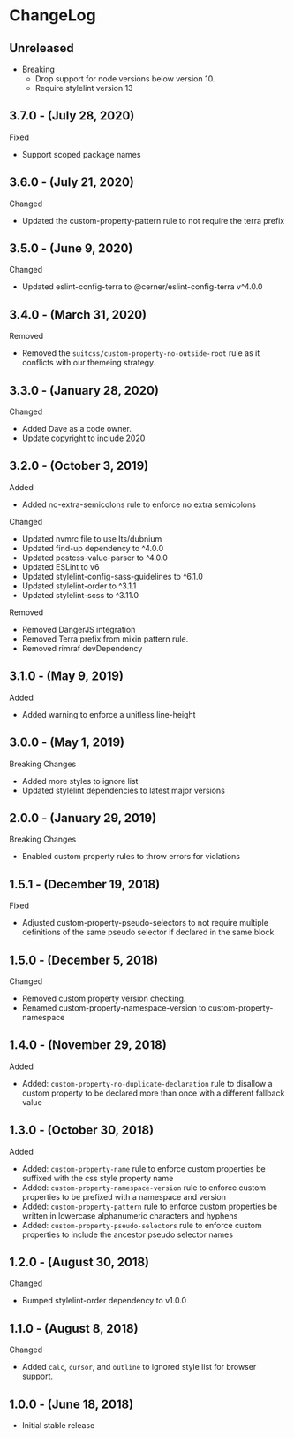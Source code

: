 # ChangeLog

## Unreleased

* Breaking
  * Drop support for node versions below version 10.
  * Require stylelint version 13

## 3.7.0 - (July 28, 2020)

Fixed

* Support scoped package names

## 3.6.0 - (July 21, 2020)

Changed

* Updated the custom-property-pattern rule to not require the terra prefix

## 3.5.0 - (June 9, 2020)

Changed

* Updated eslint-config-terra to @cerner/eslint-config-terra v^4.0.0

## 3.4.0 - (March 31, 2020)

Removed

* Removed the `suitcss/custom-property-no-outside-root` rule as it conflicts with our themeing strategy.

## 3.3.0 - (January 28, 2020)

Changed

* Added Dave as a code owner.
* Update copyright to include 2020

## 3.2.0 - (October 3, 2019)

Added

* Added no-extra-semicolons rule to enforce no extra semicolons

Changed

* Updated nvmrc file to use lts/dubnium
* Updated find-up dependency to ^4.0.0
* Updated postcss-value-parser to ^4.0.0
* Updated ESLint to v6
* Updated stylelint-config-sass-guidelines to ^6.1.0
* Updated stylelint-order to ^3.1.1
* Updated stylelint-scss to ^3.11.0

Removed

* Removed DangerJS integration
* Removed Terra prefix from mixin pattern rule.
* Removed rimraf devDependency

## 3.1.0 - (May 9, 2019)

Added

* Added warning to enforce a unitless line-height

## 3.0.0 - (May 1, 2019)

Breaking Changes

* Added more styles to ignore list
* Updated stylelint dependencies to latest major versions

## 2.0.0 - (January 29, 2019)

Breaking Changes

* Enabled custom property rules to throw errors for violations

## 1.5.1 - (December 19, 2018)

Fixed

* Adjusted custom-property-pseudo-selectors to not require multiple definitions of the same pseudo selector if declared in the same block

## 1.5.0 - (December 5, 2018)

Changed

* Removed custom property version checking.
* Renamed custom-property-namespace-version to custom-property-namespace

## 1.4.0 - (November 29, 2018)

Added

* Added: `custom-property-no-duplicate-declaration` rule to disallow a custom property to be declared more than once with a different fallback value

## 1.3.0 - (October 30, 2018)

Added

* Added: `custom-property-name` rule to enforce custom properties be suffixed with the css style property name
* Added: `custom-property-namespace-version` rule to enforce custom properties to be prefixed with a namespace and version
* Added: `custom-property-pattern` rule to enforce custom properties be written in lowercase alphanumeric characters and hyphens
* Added: `custom-property-pseudo-selectors` rule to enforce custom properties to include the ancestor pseudo selector names

## 1.2.0 - (August 30, 2018)

Changed

* Bumped stylelint-order dependency to v1.0.0

## 1.1.0 - (August 8, 2018)

Changed

* Added `calc`, `cursor`, and `outline` to ignored style list for browser support.

## 1.0.0 - (June 18, 2018)

* Initial stable release
